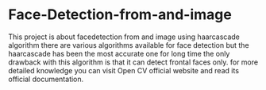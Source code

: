# Face-Detection-from-and-image
This project is about facedetection from and image using haarcascade algorithm
there are various algorithms available for face detection but the haarcascade has been the most accurate one for long time the only drawback with this algorithm is that it can detect frontal faces only. 
for more detailed knowledge you can visit Open CV official website and read its official documentation. 
